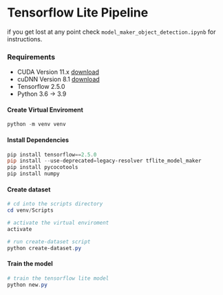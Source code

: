 # Tensorflow Lite Pipeline

if you get lost at any point check `model_maker_object_detection.ipynb` for instructions.

### Requirements

- CUDA Version 11.x [download](https://developer.nvidia.com/rdp/cudnn-download)
- cuDNN Version 8.1 [download](https://developer.nvidia.com/rdp/cudnn-archive)
- Tensorflow 2.5.0
- Python 3.6 -> 3.9

#### Create Virtual Enviroment

```powershell
python -m venv venv
```

#### Install Dependencies

```powershell
pip install tensorflow==2.5.0
pip install --use-deprecated=legacy-resolver tflite_model_maker
pip install pycocotools
pip install numpy
```

#### Create dataset

```powershell
# cd into the scripts directory
cd venv/Scripts

# activate the virtual enviroment
activate

# run create-dataset script
python create-dataset.py
```

#### Train the model

```powershell
# train the tensorflow lite model
python new.py
```
